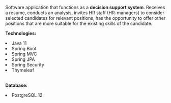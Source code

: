 Software application that functions as a <b>decision support system</b>. Receives a resume, conducts an analysis, invites HR staff (HR-managers) to consider selected candidates for relevant positions, has the opportunity to offer other positions that are more suitable for the existing skills of the candidate.<br>

<b>Technologies:</b> 
<li>Java 11</li>
<li>Spring Boot</li>
<li>Spring MVC</li>
<li> Spring JPA</li>
<li>Spring Security</li>
<li>Thymeleaf</li><br>

<b>Database:</b> <li>PostgreSQL 12</li><br>
